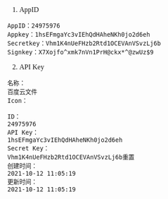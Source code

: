 <font face="SimSun" size=3>

1. AppID
~~~
AppID：24975976
Appkey：1hsEFmgaYc3vIEhQdHAheNKh0jo2d6eh
Secretkey：Vhm1K4nUeFHzb2Rtd1OCEVAnVSvzLj6b
Signkey：X7Xojfo^xmk7nVn1PrH@ckx*^@zwUz$9
~~~
2. API Key
~~~
名称：
百度云文件
Icon：

ID：
24975976
API Key：
1hsEFmgaYc3vIEhQdHAheNKh0jo2d6eh
Secret Key：
Vhm1K4nUeFHzb2Rtd1OCEVAnVSvzLj6b重置
创建时间：
2021-10-12 11:05:19
更新时间：
2021-10-12 11:05:19
~~~



</font>

